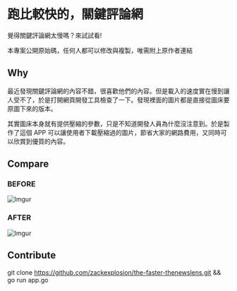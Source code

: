 # 跑比較快的，關鍵評論網

覺得關鍵評論網太慢嗎？來試試看!

本專案公開原始碼，任何人都可以修改與複製，唯需附上原作者連結


## Why

最近發現關鍵評論網的內容不錯，很喜歡他們的內容。但是載入的速度實在慢到讓人受不了，於是打開網頁開發工具檢查了一下。發現裡面的圖片都是直接從圖床要原圖下來的版本。

其實圖床本身就有提供壓縮的參數，只是不知道開發人員為什麼沒注意到。於是製作了這個 APP 可以讓使用者下載壓縮過的圖片，節省大家的網路費用，又同時可以欣賞到優質的內容。

## Compare

### BEFORE
![Imgur](http://i.imgur.com/La5eeMO.jpg)

### AFTER
![Imgur](http://i.imgur.com/a2gHbFi.png)

## Contribute

git clone https://github.com/zackexplosion/the-faster-thenewslens.git && go run app.go

